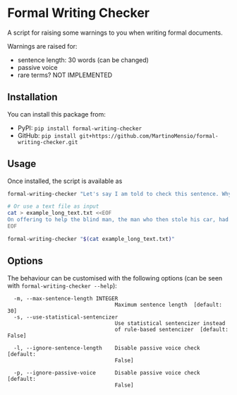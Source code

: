 # Formal Writing Checker

A script for raising some warnings to you when writing formal documents.

Warnings are raised for:

- sentence length: 30 words (can be changed)
- passive voice
- rare terms? NOT IMPLEMENTED


## Installation

You can install this package from:
- PyPI: `pip install formal-writing-checker`
- GitHub: `pip install git+https://github.com/MartinoMensio/formal-writing-checker.git`

## Usage

Once installed, the script is available as

```bash
formal-writing-checker "Let's say I am told to check this sentence. Why am I using the passive voice anyways?"

# Or use a text file as input
cat > example_long_text.txt <<EOF
On offering to help the blind man, the man who then stole his car, had not, at that precise moment, had any evil intention, quite the contrary, what he did was nothing more than obey those feelings of generosity and altruism which, as everyone knows, are the two best traits of human nature and to be found in much more hardened criminals than this one, a simple car-thief without any hope of advancing in his profession, exploited by the real owners of this enterprise, for it is they who take advantage of the needs of the poor.
EOF

formal-writing-checker "$(cat example_long_text.txt)"
```

## Options

The behaviour can be customised with the following options (can be seen with `formal-writing-checker --help`):

```text
  -m, --max-sentence-length INTEGER
                                  Maximum sentence length  [default: 30]
  -s, --use-statistical-sentencizer
                                  Use statistical sentencizer instead
                                  of rule-based sentencizer  [default: False]

  -l, --ignore-sentence-length    Disable passive voice check  [default:
                                  False]

  -p, --ignore-passive-voice      Disable passive voice check  [default:
                                  False]
```
